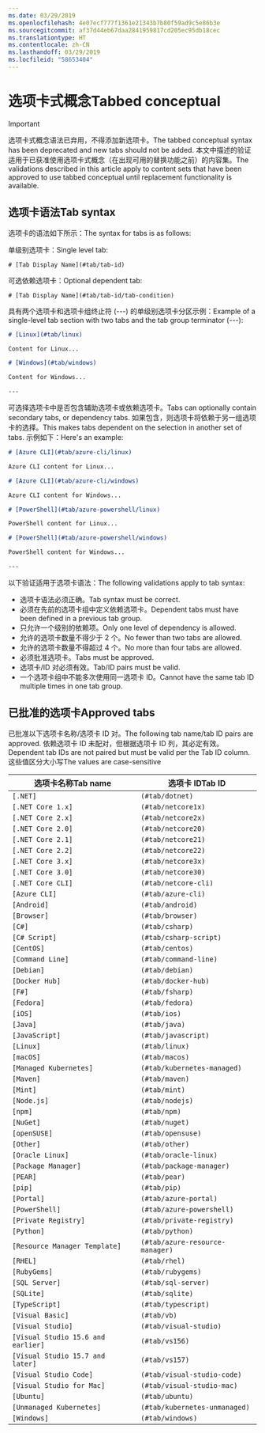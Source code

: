 ```yaml
---
ms.date: 03/29/2019
ms.openlocfilehash: 4e07ecf777f1361e21343b7b80f59ad9c5e86b3e
ms.sourcegitcommit: af37d44eb67daa2841959817cd205ec95db18cec
ms.translationtype: HT
ms.contentlocale: zh-CN
ms.lasthandoff: 03/29/2019
ms.locfileid: "58653404"
---
```

# <a name="tabbed-conceptual"></a><span data-ttu-id="6463f-101">选项卡式概念</span><span class="sxs-lookup"><span data-stu-id="6463f-101">Tabbed conceptual</span></span>

> [!IMPORTANT]
> <span data-ttu-id="6463f-102">选项卡式概念语法已弃用，不得添加新选项卡。</span><span class="sxs-lookup"><span data-stu-id="6463f-102">The tabbed conceptual syntax has been deprecated and new tabs should not be added.</span></span> <span data-ttu-id="6463f-103">本文中描述的验证适用于已获准使用选项卡式概念（在出现可用的替换功能之前）的内容集。</span><span class="sxs-lookup"><span data-stu-id="6463f-103">The validations described in this article apply to content sets that have been approved to use tabbed conceptual until replacement functionality is available.</span></span>

## <a name="tab-syntax"></a><span data-ttu-id="6463f-104">选项卡语法</span><span class="sxs-lookup"><span data-stu-id="6463f-104">Tab syntax</span></span>

<span data-ttu-id="6463f-105">选项卡的语法如下所示：</span><span class="sxs-lookup"><span data-stu-id="6463f-105">The syntax for tabs is as follows:</span></span>

<span data-ttu-id="6463f-106">单级别选项卡：</span><span class="sxs-lookup"><span data-stu-id="6463f-106">Single level tab:</span></span>

`# [Tab Display Name](#tab/tab-id)`

<span data-ttu-id="6463f-107">可选依赖选项卡：</span><span class="sxs-lookup"><span data-stu-id="6463f-107">Optional dependent tab:</span></span>

`# [Tab Display Name](#tab/tab-id/tab-condition)`

<span data-ttu-id="6463f-108">具有两个选项卡和选项卡组终止符 (---) 的单级别选项卡分区示例：</span><span class="sxs-lookup"><span data-stu-id="6463f-108">Example of a single-level tab section with two tabs and the tab group terminator (---):</span></span>

```markdown
# [Linux](#tab/linux)

Content for Linux...

# [Windows](#tab/windows)

Content for Windows...

---
```

<span data-ttu-id="6463f-109">可选择选项卡中是否包含辅助选项卡或依赖选项卡。</span><span class="sxs-lookup"><span data-stu-id="6463f-109">Tabs can optionally contain secondary tabs, or dependency tabs.</span></span> <span data-ttu-id="6463f-110">如果包含，则选项卡将依赖于另一组选项卡的选择。</span><span class="sxs-lookup"><span data-stu-id="6463f-110">This makes tabs dependent on the selection in another set of tabs.</span></span> <span data-ttu-id="6463f-111">示例如下：</span><span class="sxs-lookup"><span data-stu-id="6463f-111">Here's an example:</span></span>

```markdown
# [Azure CLI](#tab/azure-cli/linux)

Azure CLI content for Linux...

# [Azure CLI](#tab/azure-cli/windows)

Azure CLI content for Windows...

# [PowerShell](#tab/azure-powershell/linux)

PowerShell content for Linux...

# [PowerShell](#tab/azure-powershell/windows)

PowerShell content for Windows...

---
```

<span data-ttu-id="6463f-112">以下验证适用于选项卡语法：</span><span class="sxs-lookup"><span data-stu-id="6463f-112">The following validations apply to tab syntax:</span></span>

- <span data-ttu-id="6463f-113">选项卡语法必须正确。</span><span class="sxs-lookup"><span data-stu-id="6463f-113">Tab syntax must be correct.</span></span>
- <span data-ttu-id="6463f-114">必须在先前的选项卡组中定义依赖选项卡。</span><span class="sxs-lookup"><span data-stu-id="6463f-114">Dependent tabs must have been defined in a previous tab group.</span></span>
- <span data-ttu-id="6463f-115">只允许一个级别的依赖项。</span><span class="sxs-lookup"><span data-stu-id="6463f-115">Only one level of dependency is allowed.</span></span>
- <span data-ttu-id="6463f-116">允许的选项卡数量不得少于 2 个。</span><span class="sxs-lookup"><span data-stu-id="6463f-116">No fewer than two tabs are allowed.</span></span>
- <span data-ttu-id="6463f-117">允许的选项卡数量不得超过 4 个。</span><span class="sxs-lookup"><span data-stu-id="6463f-117">No more than four tabs are allowed.</span></span>
- <span data-ttu-id="6463f-118">必须批准选项卡。</span><span class="sxs-lookup"><span data-stu-id="6463f-118">Tabs must be approved.</span></span>
- <span data-ttu-id="6463f-119">选项卡/ID 对必须有效。</span><span class="sxs-lookup"><span data-stu-id="6463f-119">Tab/ID pairs must be valid.</span></span>
- <span data-ttu-id="6463f-120">一个选项卡组中不能多次使用同一选项卡 ID。</span><span class="sxs-lookup"><span data-stu-id="6463f-120">Cannot have the same tab ID multiple times in one tab group.</span></span>

## <a name="approved-tabs"></a><span data-ttu-id="6463f-121">已批准的选项卡</span><span class="sxs-lookup"><span data-stu-id="6463f-121">Approved tabs</span></span>

<span data-ttu-id="6463f-122">已批准以下选项卡名称/选项卡 ID 对。</span><span class="sxs-lookup"><span data-stu-id="6463f-122">The following tab name/tab ID pairs are approved.</span></span> <span data-ttu-id="6463f-123">依赖选项卡 ID 未配对，但根据选项卡 ID 列，其必定有效。</span><span class="sxs-lookup"><span data-stu-id="6463f-123">Dependent tab IDs are not paired but must be valid per the Tab ID column.</span></span> <span data-ttu-id="6463f-124">这些值区分大小写</span><span class="sxs-lookup"><span data-stu-id="6463f-124">The values are case-sensitive</span></span>

|<span data-ttu-id="6463f-125">选项卡名称</span><span class="sxs-lookup"><span data-stu-id="6463f-125">Tab name</span></span>              |<span data-ttu-id="6463f-126">选项卡 ID</span><span class="sxs-lookup"><span data-stu-id="6463f-126">Tab ID</span></span>            |
|----------------------|------------------|
|`[.NET]`              |`(#tab/dotnet)`   |
|`[.NET Core 1.x]`     |`(#tab/netcore1x)`|
|`[.NET Core 2.x]`     |`(#tab/netcore2x)`|
|`[.NET Core 2.0]`     |`(#tab/netcore20)`|
|`[.NET Core 2.1]`     |`(#tab/netcore21)`|
|`[.NET Core 2.2]`     |`(#tab/netcore22)`|
|`[.NET Core 3.x]`     |`(#tab/netcore3x)`|
|`[.NET Core 3.0]`     |`(#tab/netcore30)`|
|`[.NET Core CLI]`     |`(#tab/netcore-cli)`|
|`[Azure CLI]`         |`(#tab/azure-cli)`|
|`[Android]`           |`(#tab/android)`  |
|`[Browser]`           |`(#tab/browser)`  |
|`[C#]`                |`(#tab/csharp)`   |
|`[C# Script]`         |`(#tab/csharp-script)`|
|`[CentOS]`            |`(#tab/centos)`|
|`[Command Line]`      |`(#tab/command-line)`|
|`[Debian]`            |`(#tab/debian)`|
|`[Docker Hub]`        |`(#tab/docker-hub)`|
|`[F#]`                |`(#tab/fsharp)`|
|`[Fedora]`            |`(#tab/fedora)`|
|`[iOS]`               |`(#tab/ios)`      |
|`[Java]`              |`(#tab/java)`|
|`[JavaScript]`        |`(#tab/javascript)`|
|`[Linux]`             |`(#tab/linux)`    |
|`[macOS]`             |`(#tab/macos)`    |
|`[Managed Kubernetes]`|`(#tab/kubernetes-managed)`|
|`[Maven]`             |`(#tab/maven)`|
|`[Mint]`              |`(#tab/mint)`|
|`[Node.js]`           |`(#tab/nodejs)`|
|`[npm]`               |`(#tab/npm)` |
|`[NuGet]`             |`(#tab/nuget)`|
|`[openSUSE]`          |`(#tab/opensuse)`|
|`[Other]`             |`(#tab/other)` |
|`[Oracle Linux]`      |`(#tab/oracle-linux)`|
|`[Package Manager]`   |`(#tab/package-manager)` |
|`[PEAR]`              |`(#tab/pear)`|
|`[pip]`               |`(#tab/pip)`|
|`[Portal]`            |`(#tab/azure-portal)`    |
|`[PowerShell]`        |`(#tab/azure-powershell)`|
|`[Private Registry]`  |`(#tab/private-registry)`|
|`[Python]`            |`(#tab/python)`|
|`[Resource Manager Template]`|`(#tab/azure-resource-manager)`|
|`[RHEL]`              |`(#tab/rhel)`|
|`[RubyGems]`          |`(#tab/rubygems)`|
|`[SQL Server]`        |`(#tab/sql-server)`|
|`[SQLite]`            |`(#tab/sqlite)`|
|`[TypeScript]`        |`(#tab/typescript)`|
|`[Visual Basic]`      |`(#tab/vb)` |
|`[Visual Studio]`     |`(#tab/visual-studio)`|
|`[Visual Studio 15.6 and earlier]`|`(#tab/vs156)`|
|`[Visual Studio 15.7 and later]`  |`(#tab/vs157)`|
|`[Visual Studio Code]`            |`(#tab/visual-studio-code)`|
|`[Visual Studio for Mac]`         |`(#tab/visual-studio-mac)`|
|`[Ubuntu]`                        |`(#tab/ubuntu)`|
|`[Unmanaged Kubernetes]`          |`(#tab/kubernetes-unmanaged)`|
|`[Windows]`   |`(#tab/windows)`   |